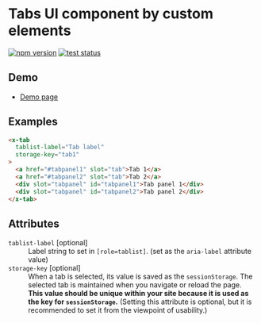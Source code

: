 # Tabs UI component by custom elements

[![npm version](https://badge.fury.io/js/%40saekitominaga%2Fcustomelements-tab.svg)](https://www.npmjs.com/package/@saekitominaga/customelements-tab)
[![test status](https://github.com/SaekiTominaga/webui/actions/workflows/tab-test.yml/badge.svg)](https://github.com/SaekiTominaga/webui/actions/workflows/tab-test.yml)

## Demo

- [Demo page](https://saekitominaga.github.io/webui/customelements/tab/demo.html)

## Examples

```HTML
<x-tab
  tablist-label="Tab label"
  storage-key="tab1"
>
  <a href="#tabpanel1" slot="tab">Tab 1</a>
  <a href="#tabpanel2" slot="tab">Tab 2</a>
  <div slot="tabpanel" id="tabpanel1">Tab panel 1</div>
  <div slot="tabpanel" id="tabpanel2">Tab panel 2</div>
</x-tab>
```

## Attributes

<dl>
<dt><code>tablist-label</code> [optional]</dt>
<dd>Label string to set in <code>[role=tablist]</code>. (set as the <code>aria-label</code> attribute value)</dd>
<dt><code>storage-key</code> [optional]</dt>
<dd>When a tab is selected, its value is saved as the <code>sessionStorage</code>. The selected tab is maintained when you navigate or reload the page. <strong>This value should be unique within your site because it is used as the key for <code>sessionStorage</code>.</strong> (Setting this attribute is optional, but it is recommended to set it from the viewpoint of usability.)</dd>
</dl>
